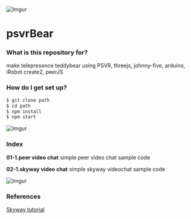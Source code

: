 ![Imgur](http://i.imgur.com/aJfFBV7.png)
# psvrBear #

### What is this repository for? 
make telepresence teddybear using PSVR, threejs, johnny-five, arduino, iRobot create2, peerJS

### How do I get set up? ###

```sh
$ git clone path
$ cd path
$ npm install
$ npm start
```
![Imgur](http://i.imgur.com/aJfFBV7.png)
### Index ###
**01-1.peer video chat** 
simple peer video chat sample code

**02-1.skyway video chat** 
simple skyway videochat sample code

![Imgur](http://i.imgur.com/aJfFBV7.png)  

### References ###
[Skyway tutorial](https://html5experts.jp/katsura/16331/)  